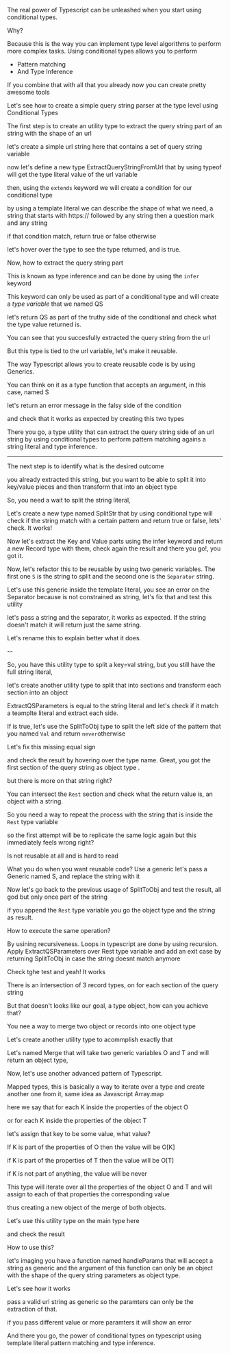 The real power of Typescript can be unleashed when you start using conditional types.

Why?

Because this is the way you can implement type level algorithms to perform more complex tasks.
Using conditional types allows you to perform

- Pattern matching
- And Type Inference

If you combine that with all that you already now you can create pretty awesome tools


Let's  see how to create a simple query string parser at the type level using Conditional Types 

The first step is to create an utility type to extract the query string part of an string with the shape of an url

let's create a simple url string here that contains a set of query string variable

now let's define a new type ExtractQueryStringFromUrl that by using typeof will get the type literal value of the url variable

then, using the `extends` keyword we will create a condition for our conditional type 


by using a template literal we can describe the shape of what we need, a string that starts with https:// followed by any string then a question mark and any string 

if that condition match, return true or false otherwise

let's hover over the type to see the type returned, and is true.


Now, how to extract the query string part

This is known as type inference and can be done by using the `infer` keyword

This keyword can only be used as part of a conditional type and will create a *type variable* that we named QS 

let's return QS as part of the truthy side of the conditional and check what the type value returned is.

You can see that you succesfully extracted the query string from the url 

But this type is tied to the url variable, let's make it reusable.

The way Typescript allows you to create reusable code is by using Generics.

You can think on it as a type function that accepts an argument, in this case, named S 

let's return an error message in the falsy side of the condition 


and check that it works as expected by creating this two types

There you go, a type utility that can extract the query string side of an url string by using conditional types to perform pattern matching agains a string literal and type inference.

---

The next step is to identify what is the desired outcome

you already extracted this string, but you want to be able to split it into key/value pieces and then transform that into an object type

So, you need a wait to split the string literal,

Let's create a new type named SplitStr that by using conditional type will check if the string match with a certain pattern and return true or false, lets' check. It works!

Now let's extract the Key and Value parts using the infer keyword and return a new Record type with them, check again the result and there you go!, you got it.

Now, let's refactor this to be reusable by using two generic variables. The first one `S` is the string to split and the second one is the `Separator` string.

Let's use this generic inside the template literal, you see an error on the Separator because is not constrained as string, let's fix that and test this utility 

let's pass a string and the separator, it works as expected. If the string doesn't match it will return just the same string.

Let's rename this to explain better what it does.


--

So, you have this utility type to split a key=val string, but you still have the full string literal,

let's create another utility type to split that into sections and transform each section into an object 

ExtractQSParameters is equal to the string literal and let's check if it match a teamplte literal and extract each side.

If is true, let's use the SplitToObj type to split the left side of the pattern that you named `Val` and return `never`otherwise 

Let's fix this missing equal sign 

and check the result by hovering over the type name. Great, you got the first section of the query string as object type .

but there is more on that string right?

You can intersect the `Rest` section and check what the return value is, an object with a string.

So you need a way to repeat the process with the string that is inside the `Rest` type variable 

so the first attempt will be to replicate the same logic again but this immediately feels wrong right?

Is not reusable at all and is hard to read

What you do when you want reusable code? Use a generic 
let's pass a Generic named S, and replace the string with it 

Now let's go back to the previous usage of SplitToObj and test the result, all god but only once part of the string

if you append the `Rest` type variable you go the object type and the string as result.

How to execute the same operation?

By usining recursiveness. Loops in typescript are done by using recursion.
Apply ExtractQSParameters over Rest type variable and add an exit case by returning SplitToObj in case the string doesnt match anymore

Check tghe test and yeah! It works

There is an intersection of 3 record types, on for each section of the  query string 


But that doesn't looks like our goal, a type object, how can you achieve that?

You nee a way to merge two object or records into one object type

Let's create another utility type to acommplish exactly that

Let's named Merge that will take two generic variables O and T and will return an object type,

Now, let's use another advanced pattern of Typescript.

Mapped types, this is basically a way to iterate over a type and create another one from it, same idea as Javascript Array.map 

here we say that 
for each K inside the properties of the object O

or 
for each K inside the properties of the object T 

let's assign that key to be some value, what value?

If K is part of the properties of O then the value will be O[K]

if K is part of the properties of T then the value will be O[T]

if K is not part of anything, the value will be never

This type will iterate over all the properties of the object O and T
and will assign to each of that properties the corresponding value 

thus creating a new object of the merge of both objects.

Let's use this utility type on the main type here 

and check the result 


How to use this?

let's imaging you have a function named handleParams that will accept a string as generic and the argument of this function can only be an object with the shape of the query string parameters as object type.

Let's see how it works

pass a valid url string as generic so the paramters can only be the extraction of that.

if you pass different value or more paramters it will show an error

And there you go, the power of conditional types on typescript using template literal pattern matching and type inference.

